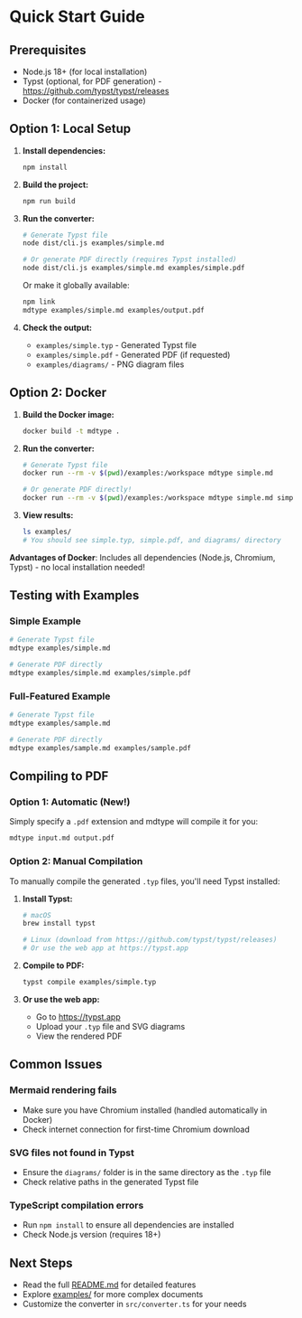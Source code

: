 # Quick Start Guide

## Prerequisites

- Node.js 18+ (for local installation)
- Typst (optional, for PDF generation) - https://github.com/typst/typst/releases
- Docker (for containerized usage)

## Option 1: Local Setup

1. **Install dependencies:**
   ```bash
   npm install
   ```

2. **Build the project:**
   ```bash
   npm run build
   ```

3. **Run the converter:**
   ```bash
   # Generate Typst file
   node dist/cli.js examples/simple.md

   # Or generate PDF directly (requires Typst installed)
   node dist/cli.js examples/simple.md examples/simple.pdf
   ```

   Or make it globally available:
   ```bash
   npm link
   mdtype examples/simple.md examples/output.pdf
   ```

4. **Check the output:**
   - `examples/simple.typ` - Generated Typst file
   - `examples/simple.pdf` - Generated PDF (if requested)
   - `examples/diagrams/` - PNG diagram files

## Option 2: Docker

1. **Build the Docker image:**
   ```bash
   docker build -t mdtype .
   ```

2. **Run the converter:**
   ```bash
   # Generate Typst file
   docker run --rm -v $(pwd)/examples:/workspace mdtype simple.md

   # Or generate PDF directly!
   docker run --rm -v $(pwd)/examples:/workspace mdtype simple.md simple.pdf
   ```

3. **View results:**
   ```bash
   ls examples/
   # You should see simple.typ, simple.pdf, and diagrams/ directory
   ```

**Advantages of Docker**: Includes all dependencies (Node.js, Chromium, Typst) - no local installation needed!

## Testing with Examples

### Simple Example
```bash
# Generate Typst file
mdtype examples/simple.md

# Generate PDF directly
mdtype examples/simple.md examples/simple.pdf
```

### Full-Featured Example
```bash
# Generate Typst file
mdtype examples/sample.md

# Generate PDF directly
mdtype examples/sample.md examples/sample.pdf
```

## Compiling to PDF

### Option 1: Automatic (New!)
Simply specify a `.pdf` extension and mdtype will compile it for you:
```bash
mdtype input.md output.pdf
```

### Option 2: Manual Compilation
To manually compile the generated `.typ` files, you'll need Typst installed:

1. **Install Typst:**
   ```bash
   # macOS
   brew install typst

   # Linux (download from https://github.com/typst/typst/releases)
   # Or use the web app at https://typst.app
   ```

2. **Compile to PDF:**
   ```bash
   typst compile examples/simple.typ
   ```

3. **Or use the web app:**
   - Go to https://typst.app
   - Upload your `.typ` file and SVG diagrams
   - View the rendered PDF

## Common Issues

### Mermaid rendering fails
- Make sure you have Chromium installed (handled automatically in Docker)
- Check internet connection for first-time Chromium download

### SVG files not found in Typst
- Ensure the `diagrams/` folder is in the same directory as the `.typ` file
- Check relative paths in the generated Typst file

### TypeScript compilation errors
- Run `npm install` to ensure all dependencies are installed
- Check Node.js version (requires 18+)

## Next Steps

- Read the full [README.md](README.md) for detailed features
- Explore [examples/](examples/) for more complex documents
- Customize the converter in `src/converter.ts` for your needs
